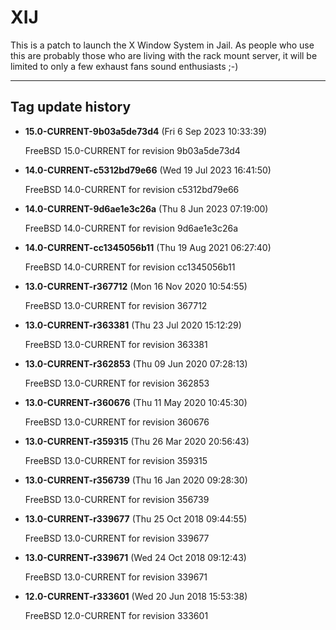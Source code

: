 # XIJ 

This is a patch to launch the X Window System in Jail. As 
people who use this are probably those who are living with the rack mount server, it 
will be limited to only a few exhaust fans sound enthusiasts ;-) 

--- 

## Tag update history 

* **15.0-CURRENT-9b03a5de73d4** (Fri 6 Sep 2023 10:33:39)

	FreeBSD 15.0-CURRENT for revision 9b03a5de73d4

* **14.0-CURRENT-c5312bd79e66** (Wed 19 Jul 2023 16:41:50)

	FreeBSD 14.0-CURRENT for revision c5312bd79e66

* **14.0-CURRENT-9d6ae1e3c26a** (Thu 8 Jun 2023 07:19:00)

	FreeBSD 14.0-CURRENT for revision 9d6ae1e3c26a

* **14.0-CURRENT-cc1345056b11** (Thu 19 Aug 2021 06:27:40)

	FreeBSD 14.0-CURRENT for revision cc1345056b11

* **13.0-CURRENT-r367712** (Mon 16 Nov 2020 10:54:55)

	FreeBSD 13.0-CURRENT for revision 367712

* **13.0-CURRENT-r363381** (Thu 23 Jul 2020 15:12:29)

	FreeBSD 13.0-CURRENT for revision 363381

* **13.0-CURRENT-r362853** (Thu 09 Jun 2020 07:28:13)

	FreeBSD 13.0-CURRENT for revision 362853

* **13.0-CURRENT-r360676** (Thu 11 May 2020 10:45:30)

	FreeBSD 13.0-CURRENT for revision 360676

* **13.0-CURRENT-r359315** (Thu 26 Mar 2020 20:56:43)

	FreeBSD 13.0-CURRENT for revision 359315

* **13.0-CURRENT-r356739** (Thu 16 Jan 2020 09:28:30)

	FreeBSD 13.0-CURRENT for revision 356739

* **13.0-CURRENT-r339677** (Thu 25 Oct 2018 09:44:55)

	FreeBSD 13.0-CURRENT for revision 339677

* **13.0-CURRENT-r339671** (Wed 24 Oct 2018 09:12:43)

	FreeBSD 13.0-CURRENT for revision 339671

* **12.0-CURRENT-r333601** (Wed 20 Jun 2018 15:53:38) 

	FreeBSD 12.0-CURRENT for revision 333601
